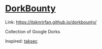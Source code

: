 # [DorkBounty](https://itsknrirfan.github.io/dorkbounty/)
Link: https://itsknrirfan.github.io/dorkbounty/

Collection of Google Dorks

Inspired: [taksec](https://github.com/TakSec/google-dorks-bug-bounty/)
